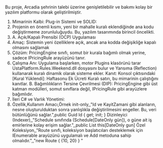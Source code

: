 Bu proje, Arcadia şehrinin talebi üzerine genişletilebilir ve bakımı kolay bir yazılım platformu olarak geliştirilmiştir.
1. Mimarinin Kalbi: Plug-in Sistemi ve SOLID:
2. Projenin en önemli kısmı, yeni bir mahalle kuralı eklendiğinde ana kodu değiştirmeme zorunluluğuydu. Bu, yazılım tasarımında birincil öncelikti.
3. A. Açık/Kapalı Prensibi (OCP) Uygulaması
4. Amaç: Sistemin yeni özelliklere açık, ancak ana kodda değişikliğe kapalı olmasını sağlamak
5. Çözüm: PricingEngine sınıfı, somut bir kurala bağımlı olmak yerine, sadece IPricingRule arayüzünü tanır.
6. Çalışma Anı: Uygulama başlarken, motor Plugins klasörünü tarar
UstaPlatform.Rules.Weekend.dll dosyasını bulur ve Yansıma (Reflection) kullanarak kuralı dinamik olarak sisteme ekler.
Kanıt: Konsol çıktısındaki [Kural Yüklendi]: Haftasonu Ek Ücreti Kuralı satırı, bu mimarinin çalıştığını kanıtlar.
B. Bağımlılıkların Tersine Çevrilmesi (DIP):
PricingEngine gibi üst katman modülleri, somut sınıflara değil, IPricingRule gibi arayüzlere bağımlıdır.
2. İleri C# ve Varlık Yönetimi:
3. Özellik,Kullanım Amacı,Örnek
init-only,,"Id ve KayitZamani  gibi alanların, nesne oluşturulduktan sonra yanlışlıkla değiştirilmesini engeller. Bu, veri bütünlüğünü sağlar.",public Guid Id { get; init; } 
Dizinleyici (Indexer),,"Schedule sınıfında (Schedule[DateOnly gün]), o güne ait iş emirlerine kolay erişim sağlar.",,public List<WorkOrder> this[DateOnly gun] 
Özel Koleksiyon,,"Route sınıfı, koleksiyon başlatıcıları desteklemek için IEnumerable arayüzünü uygulamalı ve Add metoduna sahip olmalıdır.",,"new Route { {10, 20} } "
